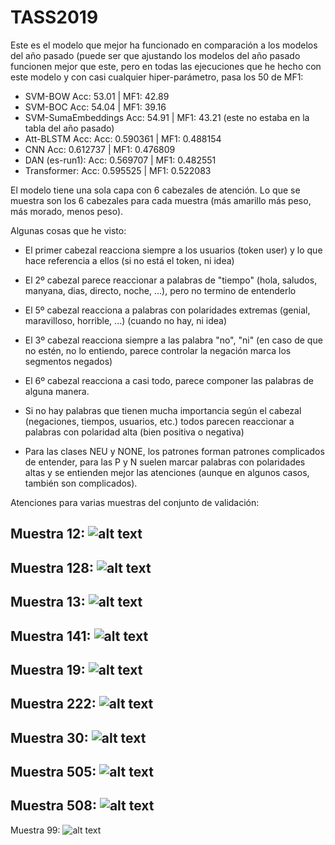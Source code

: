 # TASS2019

Este es el modelo que mejor ha funcionado en comparación a los modelos del año pasado (puede ser que ajustando los modelos del año pasado funcionen mejor que este, pero en todas las ejecuciones que he hecho con este modelo y con casi cualquier hiper-parámetro, pasa los 50 de MF1:

  * SVM-BOW  Acc: 53.01 | MF1: 42.89
  * SVM-BOC Acc: 54.04 | MF1: 39.16
  * SVM-SumaEmbeddings Acc: 54.91 | MF1: 43.21 (este no estaba en la tabla del año pasado)
  * Att-BLSTM Acc: Acc: 0.590361 | MF1: 0.488154
  * CNN Acc: 0.612737 | MF1: 0.476809
  * DAN (es-run1): Acc: 0.569707 | MF1: 0.482551
  * Transformer: Acc: 0.595525 | MF1: 0.522083

El modelo tiene una sola capa con 6 cabezales de atención. Lo que se muestra son los 6 cabezales para cada muestra (más amarillo más peso, más morado, menos peso).

Algunas cosas que he visto:

 * El primer cabezal reacciona siempre a los usuarios (token user) y lo que hace referencia a ellos (si no está el token, ni idea)
    
 * El 2º cabezal parece reaccionar a palabras de "tiempo" (hola, saludos, manyana, dias, directo, noche, ...), pero no termino de entenderlo

 * El 5º cabezal reacciona a palabras con polaridades extremas (genial, maravilloso, horrible, ...) (cuando no hay, ni idea)
    
 * El 3º cabezal reacciona siempre a las palabra "no", "ni" (en caso de que no estén, no lo entiendo, parece controlar la negación marca los segmentos negados)
    
 * El 6º cabezal reacciona a casi todo, parece componer las palabras de alguna manera.

 * Si no hay palabras que tienen mucha importancia según el cabezal (negaciones, tiempos, usuarios, etc.) todos parecen reaccionar a palabras con polaridad alta (bien positiva o negativa)
 
 * Para las clases NEU y NONE, los patrones forman patrones complicados de entender, para las P y N suelen marcar palabras con polaridades altas y se entienden mejor las atenciones (aunque en algunos casos, también son complicados).
    
    
Atenciones para varias muestras del conjunto de validación:

Muestra 12:
![alt text](https://github.com/jogonba2/TASS2019/blob/master/figures/ejemplo_12.png)
---

Muestra 128:
![alt text](https://github.com/jogonba2/TASS2019/blob/master/figures/ejemplo_128.png)
---

Muestra 13:
![alt text](https://github.com/jogonba2/TASS2019/blob/master/figures/ejemplo_13.png)
---

Muestra 141:
![alt text](https://github.com/jogonba2/TASS2019/blob/master/figures/ejemplo_141.png)
---

Muestra 19:
![alt text](https://github.com/jogonba2/TASS2019/blob/master/figures/ejemplo_19.png)
---

Muestra 222:
![alt text](https://github.com/jogonba2/TASS2019/blob/master/figures/ejemplo_222.png)
---

Muestra 30:
![alt text](https://github.com/jogonba2/TASS2019/blob/master/figures/ejemplo_30.png)
---

Muestra 505:
![alt text](https://github.com/jogonba2/TASS2019/blob/master/figures/ejemplo_505.png)
---

Muestra 508:
![alt text](https://github.com/jogonba2/TASS2019/blob/master/figures/ejemplo_508.png)
---

Muestra 99:
![alt text](https://github.com/jogonba2/TASS2019/blob/master/figures/ejemplo_99.png)
